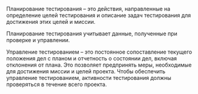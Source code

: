 Планирование тестирования – это действия, направленные на определение целей тестирования
и описание задач тестирования для достижения этих целей и миссии.

Планирование тестирования учитывает данные, полученные при проверке и управлении.

Управление тестированием – это постоянное сопоставление текущего положения дел с планом и отчетность о состоянии дел,
включая отклонения от плана. Это позволяет предпринять меры, необходимые для достижения миссии и целей проекта.
Чтобы обеспечить управление тестированием, активности тестирования должны проверяться в течение всего проекта.
